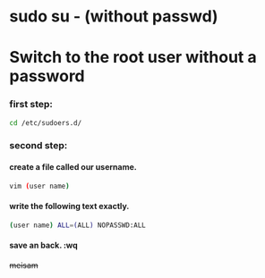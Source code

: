 # sudo su - (without passwd)

# Switch to the root user without a password
### first step:

```bash
cd /etc/sudoers.d/
```
### second step:
#### create a file called our username.

```bash
vim (user name) 
```
#### write the following text exactly.

```bash
(user name) ALL=(ALL) NOPASSWD:ALL
```
#### save an back. :wq
~~meisam~~
